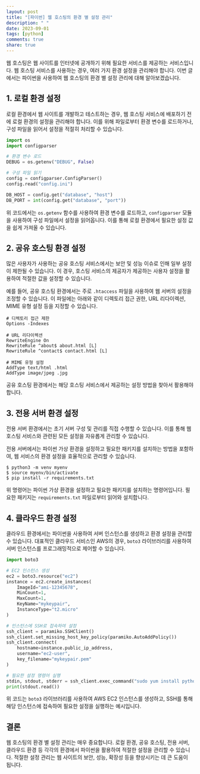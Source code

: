 ```yaml
---
layout: post
title: "[파이썬] 웹 호스팅의 환경 별 설정 관리"
description: " "
date: 2023-09-01
tags: [python]
comments: true
share: true
---
```


웹 호스팅은 웹 사이트를 인터넷에 공개하기 위해 필요한 서비스를 제공하는 서비스입니다. 웹 호스팅 서비스를 사용하는 경우, 여러 가지 환경 설정을 관리해야 합니다. 이번 글에서는 파이썬을 사용하여 웹 호스팅의 환경 별 설정 관리에 대해 알아보겠습니다.

## 1. 로컬 환경 설정

로컬 환경에서 웹 사이트를 개발하고 테스트하는 경우, 웹 호스팅 서비스에 배포하기 전에 로컬 환경의 설정을 관리해야 합니다. 이를 위해 파일로부터 환경 변수를 로드하거나, 구성 파일을 읽어서 설정을 적절히 처리할 수 있습니다.

```python
import os
import configparser

# 환경 변수 로드
DEBUG = os.getenv("DEBUG", False)

# 구성 파일 읽기
config = configparser.ConfigParser()
config.read("config.ini")

DB_HOST = config.get("database", "host")
DB_PORT = int(config.get("database", "port"))
```

위 코드에서는 `os.getenv` 함수를 사용하여 환경 변수를 로드하고, `configparser` 모듈을 사용하여 구성 파일에서 설정을 읽어옵니다. 이를 통해 로컬 환경에서 필요한 설정 값을 쉽게 가져올 수 있습니다.

## 2. 공유 호스팅 환경 설정

많은 사용자가 사용하는 공유 호스팅 서비스에서는 보안 및 성능 이슈로 인해 일부 설정이 제한될 수 있습니다. 이 경우, 호스팅 서비스의 제공자가 제공하는 사용자 설정을 활용하여 적절한 값을 설정할 수 있습니다.

예를 들어, 공유 호스팅 환경에서는 주로 `.htaccess` 파일을 사용하여 웹 서버의 설정을 조정할 수 있습니다. 이 파일에는 아래와 같이 디렉토리 접근 권한, URL 리다이렉션, MIME 유형 설정 등을 지정할 수 있습니다.

```
# 디렉토리 접근 제한
Options -Indexes

# URL 리다이렉션
RewriteEngine On
RewriteRule ^about$ about.html [L]
RewriteRule ^contact$ contact.html [L]

# MIME 유형 설정
AddType text/html .html
AddType image/jpeg .jpg
```

공유 호스팅 환경에서는 해당 호스팅 서비스에서 제공하는 설정 방법을 찾아서 활용해야 합니다.

## 3. 전용 서버 환경 설정

전용 서버 환경에서는 초기 서버 구성 및 관리를 직접 수행할 수 있습니다. 이를 통해 웹 호스팅 서비스와 관련된 모든 설정을 자유롭게 관리할 수 있습니다.

전용 서버에서는 파이썬 가상 환경을 설정하고 필요한 패키지를 설치하는 방법을 포함하여, 웹 서비스의 환경 설정을 효율적으로 관리할 수 있습니다.

```shell
$ python3 -m venv myenv
$ source myenv/bin/activate
$ pip install -r requirements.txt
```

위 명령어는 파이썬 가상 환경을 설정하고 필요한 패키지를 설치하는 명령어입니다. 필요한 패키지는 `requirements.txt` 파일로부터 읽어와 설치합니다.

## 4. 클라우드 환경 설정

클라우드 환경에서는 파이썬을 사용하여 서버 인스턴스를 생성하고 환경 설정을 관리할 수 있습니다. 대표적인 클라우드 서비스인 AWS의 경우, `boto3` 라이브러리를 사용하여 서버 인스턴스를 프로그래밍적으로 제어할 수 있습니다.

```python
import boto3

# EC2 인스턴스 생성
ec2 = boto3.resource("ec2")
instance = ec2.create_instances(
    ImageId="ami-12345678",
    MinCount=1,
    MaxCount=1,
    KeyName="mykeypair",
    InstanceType="t2.micro"
)

# 인스턴스에 SSH로 접속하여 설정
ssh_client = paramiko.SSHClient()
ssh_client.set_missing_host_key_policy(paramiko.AutoAddPolicy())
ssh_client.connect(
    hostname=instance.public_ip_address,
    username="ec2-user",
    key_filename="mykeypair.pem"
)

# 필요한 설정 명령어 실행
stdin, stdout, stderr = ssh_client.exec_command("sudo yum install python3 -y")
print(stdout.read())
```

위 코드는 `boto3` 라이브러리를 사용하여 AWS EC2 인스턴스를 생성하고, SSH를 통해 해당 인스턴스에 접속하여 필요한 설정을 실행하는 예시입니다.

## 결론

웹 호스팅의 환경 별 설정 관리는 매우 중요합니다. 로컬 환경, 공유 호스팅, 전용 서버, 클라우드 환경 등 각각의 환경에서 파이썬을 활용하여 적절한 설정을 관리할 수 있습니다. 적절한 설정 관리는 웹 사이트의 보안, 성능, 확장성 등을 향상시키는 데 큰 도움이 됩니다.